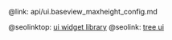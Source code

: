 @link: api/ui.baseview_maxheight_config.md

@seolinktop: [ui widget library](https://webix.com)
@seolink: [tree ui](https://webix.com/widget/tree/)